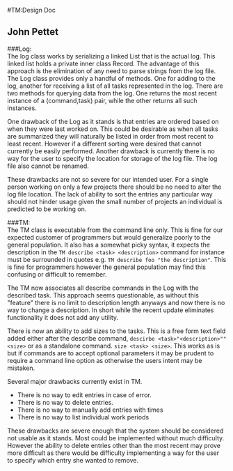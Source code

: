 #TM:Design Doc
   
John Pettet
---
###Log:  
The log class works by serializing a linked List that is the actual log. This linked list holds a private inner class Record. The advantage of this approach is the elimination of any need to parse strings from the log file. The Log class provides only a handful of methods. One for adding to the log, another for receiving a list of all tasks represented in the log. There are two methods for querying data from the log. One returns the most recent instance of a (command,task) pair, while the other returns all such instances. 

One drawback of the Log as it stands is that entries are ordered based on when they were last worked on. This could be desirable as when all tasks are summarized they will naturally be listed in order from most recent to least recent. However if a different sorting were desired that cannot currently be easily performed. Another drawback is currently there is no way for the user to specify the location for storage of the log file. The log file also cannot be renamed. 

These drawbacks are not so severe for our intended user. For a single person working on only a few projects there should be no need to alter the log file location. The lack of ability to sort the entries any particular way should not hinder usage given the small number of projects an individual is predicted to be working on.

###TM:  
The TM class is executable from the command line only. This is fine for our expected customer of programmers but would generalize poorly to the general population. It also has a somewhat picky syntax, it expects the description in the ```TM describe <task> <description>``` command for instance must be surrounded in quotes e.g. ```TM describe foo "the description"```. This is fine for programmers however the general population may find this confusing or difficult to remember. 

The TM now associates all describe commands in the Log with the described task. This approach seems questionable, as without this "feature" there is no limit to description length anyways and now there is no way to change a description. In short while the recent update eliminates functionality it does not add any utility. 
  
There is now an ability to add sizes to the tasks. This is a free form text field added either after the describe command, ```descirbe <task>"<description>""<size>``` or as a standalone command. ```size <task> <size>```. This works as is but if commands are to accept optional parameters it may be prudent to require a command line option as otherwise the users intent may be mistaken.

Several major drawbacks currently exist in TM.  

- There is no way to edit entries in case of error.
- There is no way to delete entries.
- There is no way to manually add entries with times
- There is no way to list individual work periods

These drawbacks are severe enough that the system should be considered not usable as it stands. Most could be implemented without much difficulty. However the ability to delete entries other than the most recent may prove more difficult as there would be difficulty implementing a way for the user to specify which entry she wanted to remove. 


